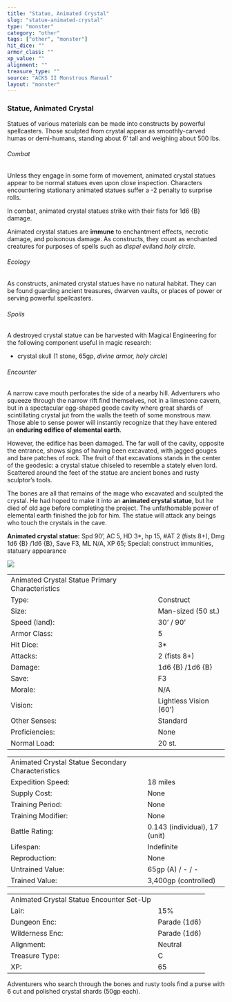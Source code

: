 ```yaml
---
title: "Statue, Animated Crystal"
slug: "statue-animated-crystal"
type: "monster"
category: "other"
tags: ["other", "monster"]
hit_dice: ""
armor_class: ""
xp_value: ""
alignment: ""
treasure_type: ""
source: "ACKS II Monstrous Manual"
layout: "monster"
---
```


### Statue, Animated Crystal

Statues of various materials can be made into constructs by powerful spellcasters. Those sculpted
from crystal appear as smoothly-carved humas or demi-humans, standing about 6’ tall and weighing
about 500 lbs.

###### Combat

Unless they engage in some form of movement, animated crystal statues appear to be normal statues
even upon close inspection. Characters encountering stationary animated statues suffer a -2 penalty
to surprise rolls.

In combat, animated crystal statues strike with their fists for 1d6 {B} damage.

Animated crystal statues are **immune** to enchantment effects, necrotic damage, and poisonous
damage. As constructs, they count as enchanted creatures for purposes of spells such as *dispel
evil*and *holy circle*.

###### Ecology

As constructs, animated crystal statues have no natural habitat. They can be found guarding ancient
treasures, dwarven vaults, or places of power or serving powerful spellcasters.

###### Spoils

A destroyed crystal statue can be harvested with Magical Engineering for the following component
useful in magic research:

* crystal skull (1 stone, 65gp, *divine armor, holy circle*)

###### Encounter

A narrow cave mouth perforates the side of a nearby hill. Adventurers who squeeze through the
narrow rift find themselves, not in a limestone cavern, but in a spectacular egg-shaped geode cavity
where great shards of scintillating crystal jut from the walls the teeth of some monstrous maw.
Those able to sense power will instantly recognize that they have entered an **enduring edifice of
elemental earth**.

However, the edifice has been damaged. The far wall of the cavity, opposite the entrance, shows
signs of having been excavated, with jagged gouges and bare patches of rock. The fruit of that
excavations stands in the center of the geodesic: a crystal statue chiseled to resemble a stately
elven lord. Scattered around the feet of the statue are ancient bones and rusty sculptor’s tools.

The bones are all that remains of the mage who excavated and sculpted the crystal. He had hoped to
make it into an **animated crystal statue**, but he died of old age before completing the project.
The unfathomable power of elemental earth finished the job for him. The statue will attack any
beings who touch the crystals in the cave.

**Animated crystal statue:** Spd 90’, AC 5, HD 3\*, hp 15, #AT 2 (fists 8+), Dmg 1d6 {B} /1d6 {B},
Save F3, ML N/A, XP 65; Special: construct immunities, statuary appearance

![](data:image/png;base64...)

|  |  |
| --- | --- |
| Animated Crystal Statue Primary Characteristics | |
| Type: | Construct |
| Size: | Man-sized (50 st.) |
| Speed (land): | 30’ / 90’ |
| Armor Class: | 5 |
| Hit Dice: | 3\* |
| Attacks: | 2 (fists 8+) |
| Damage: | 1d6 {B} /1d6 {B} |
| Save: | F3 |
| Morale: | N/A |
| Vision: | Lightless Vision (60’) |
| Other Senses: | Standard |
| Proficiencies: | None |
| Normal Load: | 20 st. |

|  |  |
| --- | --- |
| Animated Crystal Statue Secondary Characteristics | |
| Expedition Speed: | 18 miles |
| Supply Cost: | None |
| Training Period: | None |
| Training Modifier: | None |
| Battle Rating: | 0.143 (individual), 17 (unit) |
| Lifespan: | Indefinite |
| Reproduction: | None |
| Untrained Value: | 65gp (A) / - / - |
| Trained Value: | 3,400gp (controlled) |

|  |  |
| --- | --- |
| Animated Crystal Statue Encounter Set-Up | |
| Lair: | 15% |
| Dungeon Enc: | Parade (1d6) |
| Wilderness Enc: | Parade (1d6) |
| Alignment: | Neutral |
| Treasure Type: | C |
| XP: | 65 |

Adventurers who search through the bones and rusty tools find a purse with 6 cut and polished
crystal shards (50gp each).
